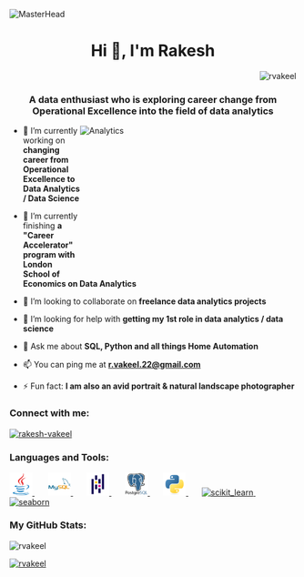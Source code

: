 ![MasterHead](https://www.arangodb.com/wp-content/uploads/2022/04/Data-Science-Personas-icons.png)

<h1 align="center">Hi 👋, I'm Rakesh</h1><p align="right"> <img src="https://komarev.com/ghpvc/?username=rvakeel&label=Profile%20views&color=0e75b6&style=flat" alt="rvakeel" /> </p>
<h3 align="center">A data enthusiast who is exploring career change from Operational Excellence into the field of data analytics</h3><p></p>

<img align="right" alt="Analytics" width="380" height="260" src="https://media1.giphy.com/media/3oKIPEqDGUULpEU0aQ/giphy.gif">

- 🔭 I’m currently working on **changing career from Operational Excellence to Data Analytics / Data Science**

- 🌱 I’m currently finishing **a "Career Accelerator" program with London School of Economics on Data Analytics**

- 👯 I’m looking to collaborate on **freelance data analytics projects**

- 🤝 I’m looking for help with **getting my 1st role in data analytics / data science**

- 💬 Ask me about **SQL, Python and all things Home Automation**

- 📫 You can ping me at **r.vakeel.22@gmail.com**

- ⚡ Fun fact: **I am also an avid portrait & natural landscape photographer**

<h3 align="left">Connect with me:</h3>
<p align="left">
<a href="https://linkedin.com/in/rakesh-vakeel" target="blank"><img align="center" src="https://raw.githubusercontent.com/rahuldkjain/github-profile-readme-generator/master/src/images/icons/Social/linked-in-alt.svg" alt="rakesh-vakeel" height="30" width="40" /></a>
</p>


<h3 align="left">Languages and Tools:</h3>
<p align="left"> 
    <a href="https://www.java.com" target="_blank" rel="noreferrer"> <img src="https://raw.githubusercontent.com/devicons/devicon/master/icons/java/java-original.svg" alt="java" width="40" height="40"/> </a> &nbsp;&nbsp;&nbsp;&nbsp;&nbsp;
    <a href="https://www.mysql.com/" target="_blank" rel="noreferrer"> <img src="https://raw.githubusercontent.com/devicons/devicon/master/icons/mysql/mysql-original-wordmark.svg" alt="mysql" width="40" height="40"/> </a> &nbsp;&nbsp;&nbsp;&nbsp;&nbsp;
    <a href="https://pandas.pydata.org/" target="_blank" rel="noreferrer"> <img src="https://raw.githubusercontent.com/devicons/devicon/2ae2a900d2f041da66e950e4d48052658d850630/icons/pandas/pandas-original.svg" alt="pandas" width="40" height="40"/> </a> &nbsp;&nbsp;&nbsp;&nbsp;&nbsp;
    <a href="https://www.postgresql.org" target="_blank" rel="noreferrer"> <img src="https://raw.githubusercontent.com/devicons/devicon/master/icons/postgresql/postgresql-original-wordmark.svg" alt="postgresql" width="40" height="40"/> </a> &nbsp;&nbsp;&nbsp;&nbsp;&nbsp;
    <a href="https://www.python.org" target="_blank" rel="noreferrer"> <img src="https://raw.githubusercontent.com/devicons/devicon/master/icons/python/python-original.svg" alt="python" width="40" height="40"/> </a> &nbsp;&nbsp;&nbsp;&nbsp;&nbsp;
    <a href="https://scikit-learn.org/" target="_blank" rel="noreferrer"> <img src="https://upload.wikimedia.org/wikipedia/commons/0/05/Scikit_learn_logo_small.svg" alt="scikit_learn" width="40" height="40"/> </a> &nbsp;&nbsp;&nbsp;&nbsp;&nbsp;
    <a href="https://seaborn.pydata.org/" target="_blank" rel="noreferrer"> <img src="https://seaborn.pydata.org/_images/logo-mark-lightbg.svg" alt="seaborn" width="40" height="40"/> </a> 
</p>


<h3 align="left">My GitHub Stats: </h3>

<p><img align="center" src="https://github-readme-streak-stats.herokuapp.com/?user=rvakeel&" alt="rvakeel" /></p>

<p align="left"> <a href="https://github.com/ryo-ma/github-profile-trophy"><img src="https://github-profile-trophy.vercel.app/?username=rvakeel" alt="rvakeel" /></a> </p>
